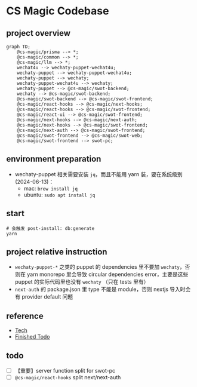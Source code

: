 # CS Magic Codebase

## project overview

```mermaid
graph TD;
    @cs-magic/prisma --> *;
    @cs-magic/common --> *;
    @cs-magic/llm --> *;
    wechat4u --> wechaty-puppet-wechat4u;
    wechaty-puppet --> wechaty-puppet-wechat4u;
    wechaty-puppet --> wechaty;
    wechaty-puppet-wechat4u --> wechaty;
    wechaty-puppet --> @cs-magic/swot-backend;
    wechaty --> @cs-magic/swot-backend;
    @cs-magic/swot-backend --> @cs-magic/swot-frontend;
    @cs-magic/react-hooks --> @cs-magic/next-hooks;
    @cs-magic/react-hooks --> @cs-magic/swot-frontend;
    @cs-magic/react-ui --> @cs-magic/swot-frontend;
    @cs-magic/next-hooks --> @cs-magic/next-auth;
    @cs-magic/next-hooks --> @cs-magic/swot-frontend;
    @cs-magic/next-auth --> @cs-magic/swot-frontend;
    @cs-magic/swot-frontend --> @cs-magic/swot-web;
    @cs-magic/swot-frontend --> swot-pc;
```

## environment preparation

- wechaty-puppet 相关需要安装 `jq`，而且不能用 yarn 装，要在系统级别 (2024-06-13)：
    - mac: `brew install jq`
    - ubuntu: `sudo apt install jq`

## start

```shell
# 会触发 post-install: db:generate
yarn
```

## project relative instruction

- `wechaty-puppet-*` 之类的 puppet 的 dependencies 里不要加 `wechaty`，否则在 yarn monorepo 里会导致 circular dependencies error，主要是这些 puppet 的实际代码里也没有 `wechaty` （只在 tests 里有）
- `next-auth` 的 package.json 里 type 不能是 module，否则 nextjs 导入时会有 provider default 问题

## reference 

- [Tech](__docs__/tech.md)
- [Finished Todo](__docs__/finished-todo.md)

## todo

- [ ] 【重要】server function split for swot-pc
- [ ] `@cs-magic/react-hooks` split next/next-auth
